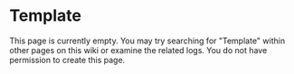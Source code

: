 # Template

This page is currently empty.  You may try searching for "Template" within other pages on this wiki or examine the related logs.  You do not have permission to create this page.
